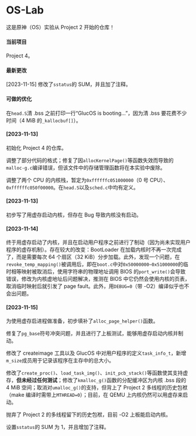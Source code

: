 # OS-Lab

这是原神（OS）实验从 Project 2 开始的仓库！

#### 当前项目

Project 4。

#### 最新更改

[2023-11-15] 修改了`sstatus`的 SUM，并且加了注释。

#### 可做的优化

  在`head.S`清 .bss 之前打印一行“GlucOS is booting...”，因为清 .bss 要花费不少时间（4 MiB 的`_kallocbuf[]`）。

#### [2023-11-13]

  初始化 Project 4 的仓库。

  调整了部分代码的格式；修复了因`allocKernelPage()`等函数失效而导致的`malloc-g.c`编译错误，但该文件中的存储管理函数将在本实验中废除。

  调整了两个 CPU 的内核栈，暂定为`0xffffffc051000000`（0 号 CPU）、`0xffffffc050f00000`。在`head.S`以及`sched.c`中均有定义。

#### [2023-11-13]

  初步写了用虚存启动内核，但存在 Bug 导致内核没有启动。

#### [2023-11-14]

  终于用虚存启动了内核，并且在启动用户程序之前进行了制动（因为尚未实现用户程序的虚存机制）。存在较大的改变：BootLoader 在加载内核时不再一次完成了，而是需要每次 64 个扇区（32 KiB）分步加载。此外，发现一个问题，在`revoke_temp_mapping()`被调用后，即在`boot.c`中对`0x50000000~0x51000000`的临时相等映射被取消后，使用字符串的物理地址调用 BIOS 的`port_write()`会导致错误，修改为内核虚地址后问题解决，推测在 BIOS 中它仍然会使用内核的页表，取消临时映射后就引发了 page fault。此外，用`DEBUG=0`（带 -O2）编译似乎也不会出问题。

#### [2023-11-15]

  为使用虚存启进程做准备，初步填补了`alloc_page_helper()`函数。

  修复了`pg_base`符号冲突问题，并且进行了上板测试，能够用虚存启动内核并制动。

  修改了 createimage 工具以及 GlucOS 中对用户程序的定义`task_info_t`，新增`m_size`成员用于记录该程序在主存中的总大小。

  修改了`create_proc()`、`load_task_img()`、`init_pcb_stack()`等函数使其支持虚存，**但未经过任何测试**；修改了`kmalloc_g()`函数的分配缓冲区为内核 .bss 段的 4 MiB 空间；取消对`umalloc_g()`的支持，但背上了 Project 2 多线程的历史包袱（make 编译时需带上`MTHREAD=0`）；目前，在 QEMU 上内核仍然可以用虚存来启动。

  抛弃了 Project 2 的多线程留下的历史包袱，目前 -O2 上板能启动内核。

  设置`sstatus`的 SUM 为 1，并且增加了注释。